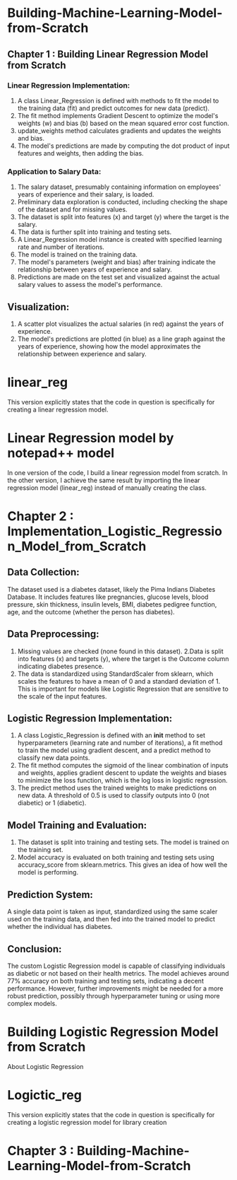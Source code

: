 # Building-Machine-Learning-Model-from-Scratch
## Chapter 1 : Building Linear Regression Model from Scratch
### Linear Regression Implementation:
1. A class Linear_Regression is defined with methods to fit the model to the training data (fit) and predict outcomes for new data (predict).
2. The fit method implements Gradient Descent to optimize the model's weights (w) and bias (b) based on the mean squared error cost function.
3. update_weights method calculates gradients and updates the weights and bias.
4. The model's predictions are made by computing the dot product of input features and weights, then adding the bias.

### Application to Salary Data:
1. The salary dataset, presumably containing information on employees' years of experience and their salary, is loaded.
2. Preliminary data exploration is conducted, including checking the shape of the dataset and for missing values.
3. The dataset is split into features (x) and target (y) where the target is the salary.
4. The data is further split into training and testing sets.
5. A Linear_Regression model instance is created with specified learning rate and number of iterations.
6. The model is trained on the training data.
7. The model's parameters (weight and bias) after training indicate the relationship between years of experience and salary.
8. Predictions are made on the test set and visualized against the actual salary values to assess the model's performance.

## Visualization:
1. A scatter plot visualizes the actual salaries (in red) against the years of experience.
2. The model's predictions are plotted (in blue) as a line graph against the years of experience, showing how the model approximates the relationship between experience and salary.

# linear_reg 
This version explicitly states that the code in question is specifically for creating a linear regression model.

# Linear Regression model by notepad++ model
In one version of the code, I build a linear regression model from scratch. In the other version, I achieve the same result by importing the linear regression model (linear_reg) instead of manually creating the class. 


# Chapter 2 : Implementation_Logistic_Regression_Model_from_Scratch
## Data Collection:
The dataset used is a diabetes dataset, likely the Pima Indians Diabetes Database. It includes features like pregnancies, glucose levels, blood pressure, skin thickness, insulin levels, BMI, diabetes pedigree function, age, and the outcome (whether the person has diabetes).

## Data Preprocessing:
1. Missing values are checked (none found in this dataset).
 2.Data is split into features (x) and targets (y), where the target is the Outcome column indicating diabetes presence.
3. The data is standardized using StandardScaler from sklearn, which scales the features to have a mean of 0 and a standard deviation of 1. This is important for models like Logistic Regression that are sensitive to the scale of the input features.
## Logistic Regression Implementation:
1. A class Logistic_Regression is defined with an __init__ method to set hyperparameters (learning rate and number of iterations), a fit method to train the model using gradient descent, and a predict method to classify new data points.
2. The fit method computes the sigmoid of the linear combination of inputs and weights, applies gradient descent to update the weights and biases to minimize the loss function, which is the log loss in logistic regression.
3. The predict method uses the trained weights to make predictions on new data. A threshold of 0.5 is used to classify outputs into 0 (not diabetic) or 1 (diabetic).
## Model Training and Evaluation:
1. The dataset is split into training and testing sets. The model is trained on the training set.
2. Model accuracy is evaluated on both training and testing sets using accuracy_score from sklearn.metrics. This gives an idea of how well the model is performing.
## Prediction System:
A single data point is taken as input, standardized using the same scaler used on the training data, and then fed into the trained model to predict whether the individual has diabetes.
## Conclusion:
The custom Logistic Regression model is capable of classifying individuals as diabetic or not based on their health metrics. The model achieves around 77% accuracy on both training and testing sets, indicating a decent performance. However, further improvements might be needed for a more robust prediction, possibly through hyperparameter tuning or using more complex models.
# Building Logistic Regression Model from Scratch
About Logistic Regression 
# Logictic_reg
This version explicitly states that the code in question is specifically for creating a logistic regression model for  library creation

# Chapter 3 : Building-Machine-Learning-Model-from-Scratch


 

